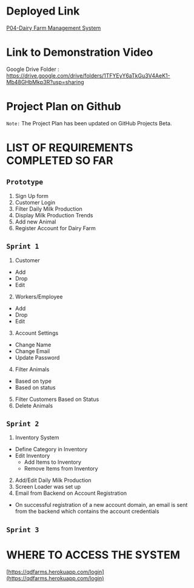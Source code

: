 # Deployed Link 

[P04-Dairy Farm Management System](https://qdfarms.herokuapp.com/login)

# Link to Demonstration Video

Google Drive Folder : https://drive.google.com/drive/folders/1TFYEyY6aTkGu3V4AeK1-Mb48GHbMkp3R?usp=sharing

# Project Plan on Github
`Note:` The Project Plan has been updated on GitHub Projects Beta.

# LIST OF REQUIREMENTS COMPLETED SO FAR

## `Prototype`
1. Sign Up form
2. Customer Login
3. Filter Daily Milk Production
4. Display Milk Production Trends
5. Add new Animal
6. Register Account for Dairy Farm

## `Sprint 1`
1. Customer
  - Add
  - Drop
  - Edit
2. Workers/Employee
  - Add
  - Drop
  - Edit
3. Account Settings
  - Change Name
  - Change Email
  - Update Password
4. Filter Animals
  - Based on type
  - Based on status
5. Filter Customers Based on Status
6. Delete Animals

## `Sprint 2`
1. Inventory System
  - Define Category in Inventory
  - Edit Inventory
    - Add Items to Inventory
    - Remove Items from Inventory 
2. Add/Edit Daily Milk Production
3. Screen Loader was set up
4. Email from Backend on Account Registration
  - On successful registration of a new account domain, an email is sent from the backend which contains the account credentials

## `Sprint 3`


# WHERE TO ACCESS THE SYSTEM

[https://qdfarms.herokuapp.com/login](https://qdfarms.herokuapp.com/login)
